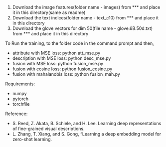 1. Download the image features(folder name - images) from *** and place it in this directory(same as readme)
2. Download the text indices(folder name - text_c10) from *** and place it in this directory
3. Download the glove vectors for dim 50(file name - glove.6B.50d.txt) from *** and place it in this directory



To Run the training, to the folder code in the command prompt and then,
- attribute with MSE loss:
 python att_mse.py
- description with MSE loss:
 python desc_mse.py
- fusion with MSE loss:
 python fusion_mse.py
- fusion with cosine loss:
 python fusion_cosine.py
- fusion with mahalanobis loss:
 python fusion_mah.py

Requirements:
- numpy
- pytorch
- torchfile

Reference:
-  S. Reed, Z. Akata, B. Schiele, and H. Lee. Learning deep representations of fine-grained visual descriptions. 
-  L. Zhang, T. Xiang, and S. Gong, “Learning a deep embedding model for zero-shot learning.
